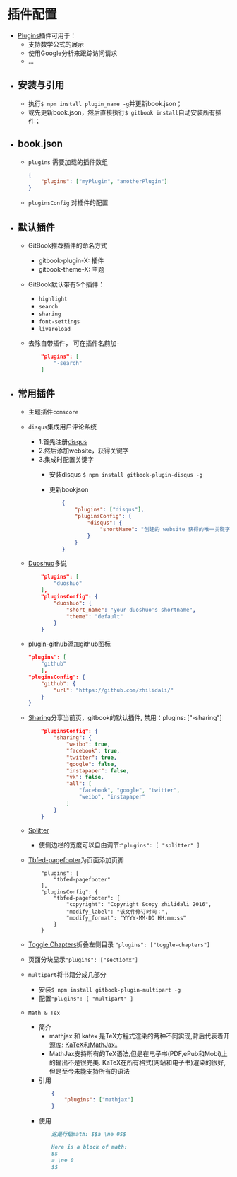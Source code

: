 # 插件配置


* [Plugins](Plugins)插件可用于：
	* 支持数学公式的展示
	* 使用Google分析来跟踪访问请求
	* ...

+ ## 安装与引用
	* 执行`$ npm install plugin_name -g`并更新book.json；
	* 或先更新book.json，然后直接执行`$ gitbook install`自动安装所有插件；

+ ## book.json
	* `plugins` 需要加载的插件数组
		```json
		{
			"plugins": ["myPlugin", "anotherPlugin"]
		}
		```
	* `pluginsConfig` 对插件的配置

+ ## 默认插件

	* GitBook推荐插件的命名方式
		* gitbook-plugin-X: 插件
	    * gitbook-theme-X: 主题
	* GitBook默认带有5个插件：
		*	`highlight`
		*	`search`
		*	`sharing`
		*	`font-settings`
		*	`livereload`
	* 去除自带插件， 可在插件名前加`-`

		```json
			"plugins": [
				"-search"
			]
		```

+ ## 常用插件
	* 主题插件`comscore`
	* `disqus`集成用户评论系统
		* 1.首先注册[disqus](https://disqus.com)
		* 2.然后添加website，获得关键字
		* 3.集成时配置关键字
			* 安装disqus `$ npm install gitbook-plugin-disqus -g`
			* 更新bookjson

				```json
					{
					    "plugins": ["disqus"],
					    "pluginsConfig": {
					        "disqus": {
					            "shortName": "创建的 website 获得的唯一关键字"
					        }
					    }
					}
				```

	* [Duoshuo](https://plugins.gitbook.com/plugin/duoshuo)多说

		```json
			"plugins": [
				"duoshuo"
			],
			"pluginsConfig": {
				"duoshuo": {
					"short_name": "your duoshuo's shortname",
					"theme": "default"
				}
			}
		```

	* [plugin-github](https://plugins.gitbook.com/plugin/github)添加github图标

		```json
		"plugins": [
			"github"
			],
		"pluginsConfig": {
			"github": {
				"url": "https://github.com/zhilidali/"
			}
		}
		```

	* [Sharing]()分享当前页，gitbook的默认插件, 禁用：plugins: ["-sharing"]

		```json
			"pluginsConfig": {
				"sharing": {
					"weibo": true,
					"facebook": true,
					"twitter": true,
					"google": false,
					"instapaper": false,
					"vk": false,
					"all": [
						"facebook", "google", "twitter",
						"weibo", "instapaper"
					]
				}
			}
		```

	* [Splitter](https://plugins.gitbook.com/plugin/splitter)
		* 使侧边栏的宽度可以自由调节:`"plugins": [ "splitter" ]`

	* [Tbfed-pagefooter](https://plugins.gitbook.com/plugin/tbfed-pagefooter)为页面添加页脚

		```
			"plugins": [
				"tbfed-pagefooter"
			],
			"pluginsConfig": {
				"tbfed-pagefooter": {
					"copyright": "Copyright &copy zhilidali 2016",
					"modify_label": "该文件修订时间：",
					"modify_format": "YYYY-MM-DD HH:mm:ss"
				}
			}
		```

	* [Toggle Chapters](https://plugins.gitbook.com/plugin/toggle-chapters)折叠左侧目录 `"plugins": ["toggle-chapters"]`

	* [](http://ymcatar.gitbooks.io/gitbook-test/content/testing_sectionx.html)页面分块显示`"plugins": ["sectionx"]`

	* `multipart`将书籍分成几部分
		* 安装`$ npm install gitbook-plugin-multipart -g`
		* 配置`"plugins": [ "multipart" ]`
	* `Math & Tex`
		* 简介
			* mathjax 和 katex 是TeX方程式渲染的两种不同实现,背后代表着开源库: [KaTeX](https://github.com/Khan/KaTeX)和[MathJax](https://www.mathjax.org)。
			* MathJax支持所有的TeX语法,但是在电子书(PDF,ePub和Mobi)上的输出不是很完美. KaTeX在所有格式(网站和电子书)渲染的很好,但是至今未能支持所有的语法
		* 引用
			```json
				{
					"plugins": ["mathjax"]
				}
			```
		* 使用
			```md
				这是行级math: $$a \ne 0$$
			```
			```md
				Here is a block of math:
				$$
				a \ne 0
				$$
			```


[Plugins]: https://plugins.gitbook.com/
